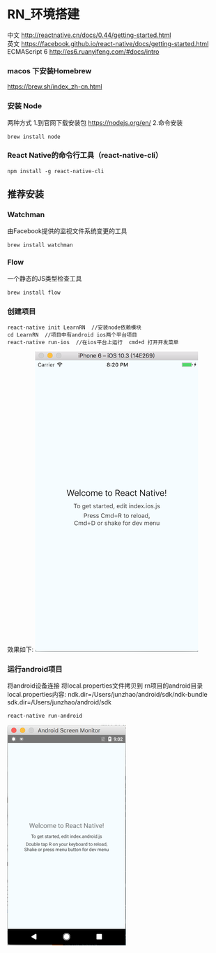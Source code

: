 
# RN_环境搭建
中文
http://reactnative.cn/docs/0.44/getting-started.html<br>
英文
https://facebook.github.io/react-native/docs/getting-started.html<br>
ECMAScript 6
http://es6.ruanyifeng.com/#docs/intro

### macos 下安装Homebrew
https://brew.sh/index_zh-cn.html
### 安装 Node
两种方式
1.到官网下载安装包
https://nodejs.org/en/
2.命令安装
```
brew install node
```

### React Native的命令行工具（react-native-cli）
```
npm install -g react-native-cli
```

## 推荐安装
### Watchman 
由Facebook提供的监视文件系统变更的工具
```
brew install watchman
```

### Flow
一个静态的JS类型检查工具
```
brew install flow
```

### 创建项目
```
react-native init LearnRN  //安装node依赖模块
cd LearnRN  //项目中有android ios两个平台项目
react-native run-ios  //在ios平台上运行  cmd+d 打开开发菜单
```
效果如下:
![](RN-环境搭建/rn_helloworld.png)

### 运行android项目 
将android设备连接
将local.properties文件拷贝到 rn项目的android目录
local.properties内容:
ndk.dir=/Users/junzhao/android/sdk/ndk-bundle
sdk.dir=/Users/junzhao/android/sdk
```
react-native run-android
```
![](RN-环境搭建/rn_helloworld_an.png)






















